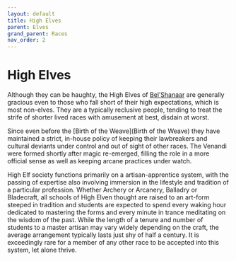 ```yaml
---
layout: default
title: High Elves
parent: Elves
grand_parent: Races
nav_order: 2
---
```


# High Elves

Although they can be haughty, the High Elves of [Bel’Shanaar](Bel’Shanaar) are generally gracious even to those who fall short of their high expectations, which is most non-elves. They are a typically reclusive people, tending to treat the strife of shorter lived races with amusement at best, disdain at worst.

Since even before the [Birth of the Weave](Birth of the Weave) they have maintained a strict, in-house policy of keeping their lawbreakers and cultural deviants under control and out of sight of other races. The Venandi were formed shortly after magic re-emerged, filling the role in a more official sense as well as keeping arcane practices under watch.

High Elf society functions primarily on a artisan-apprentice system, with the passing of expertise also involving immersion in the lifestyle and tradition of a particular profession. 
Whether Archery or Arcanery, Balladry or Bladecraft, all schools of High Elven thought are raised to an art-form steeped in tradition and students are expected to spend every waking hour dedicated to mastering the forms and every minute in trance meditating on the wisdom of the past. While the length of a tenure and number of students to a master artisan may vary widely depending on the craft, the average arrangement typically lasts just shy of half a century. It is exceedingly rare for a member of any other race to be accepted into this system, let alone thrive.
